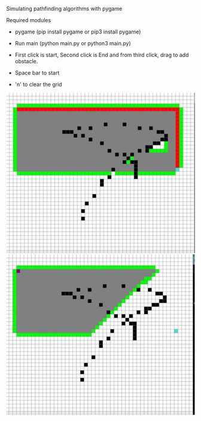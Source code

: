 Simulating pathfinding algorithms with pygame 


Required modules
- pygame (pip install pygame or pip3 install pygame)


- Run main (python main.py or python3 main.py)
- First click is start, Second click is End and from third click, drag to add obstacle.
- Space bar to start 
- 'n' to clear the grid


![Screenshot](screenshot1.png)
![Screenshot](screenshot2.png)
